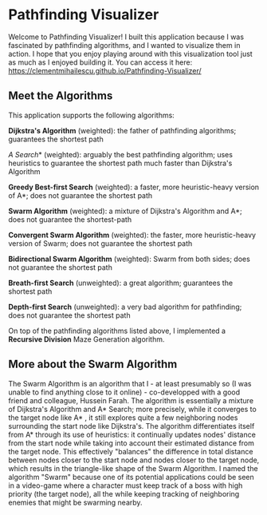 # Pathfinding Visualizer

Welcome to Pathfinding Visualizer! I built this application because I was fascinated by pathfinding algorithms, and I wanted to visualize them in action. I hope that you enjoy playing around with this visualization tool just as much as I enjoyed building it. You can access it here: https://clementmihailescu.github.io/Pathfinding-Visualizer/

## Meet the Algorithms

This application supports the following algorithms: 

**Dijkstra's Algorithm** (weighted): the father of pathfinding algorithms; guarantees the shortest path

**A* Search** (weighted): arguably the best pathfinding algorithm; uses heuristics to guarantee the shortest path much faster than Dijkstra's Algorithm

**Greedy Best-first Search** (weighted): a faster, more heuristic-heavy version of A*; does not guarantee the shortest path

**Swarm Algorithm** (weighted): a mixture of Dijkstra's Algorithm and A*; does not guarantee the shortest-path

**Convergent Swarm Algorithm** (weighted): the faster, more heuristic-heavy version of Swarm; does not guarantee the shortest path

**Bidirectional Swarm Algorithm** (weighted): Swarm from both sides; does not guarantee the shortest path

**Breath-first Search** (unweighted): a great algorithm; guarantees the shortest path

**Depth-first Search** (unweighted): a very bad algorithm for pathfinding; does not guarantee the shortest path

On top of the pathfinding algorithms listed above, I implemented a **Recursive Division** Maze Generation algorithm.

## More about the Swarm Algorithm

The Swarm Algorithm is an algorithm that I - at least presumably so (I was unable to find anything close to it online) - co-developped with a good friend and colleague, Hussein Farah. The algorithm is essentially a mixture of Dijkstra's Algorithm and A* Search; more precisely, while it converges to the target node like A* , it still explores quite a few neighboring nodes surrounding the start node like Dijkstra's. The algorithm differentiates itself from A* through its use of heuristics: it continually updates nodes' distance from the start node while taking into account their estimated distance from the target node. This effectively "balances" the difference in total distance between nodes closer to the start node and nodes closer to the target node, which results in the triangle-like shape of the Swarm Algorithm. I named the algorithm "Swarm" because one of its potential applications could be seen in a video-game where a character must keep track of a boss with high priority (the target node), all the while keeping tracking of neighboring enemies that might be swarming nearby. 
